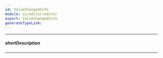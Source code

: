```yaml
---
id: ValueChangedInfo
module: ui/editor/editor
export: ValueChangedInfo
generateTypeLink: 
---
```

---
##### shortDescription
<!-- Description goes here -->

---
<!-- Description goes here -->